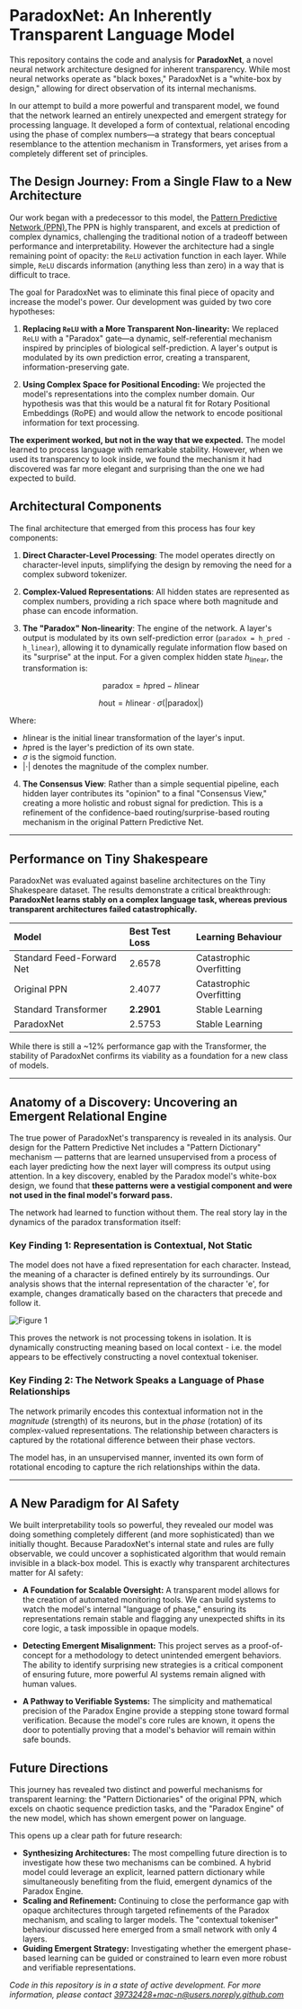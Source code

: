 

# ParadoxNet: An Inherently Transparent Language Model

This repository contains the code and analysis for **ParadoxNet**, a novel neural network architecture designed for inherent transparency. While most neural networks operate as "black boxes," ParadoxNet is a "white-box by design," allowing for direct observation of its internal mechanisms.

In our attempt to build a more powerful and transparent model, we found that the network learned an entirely unexpected and emergent strategy for processing language. It developed a form of contextual, relational encoding using the phase of complex numbers—a strategy that bears conceptual resemblance to the attention mechanism in Transformers, yet arises from a completely different set of principles.

## The Design Journey: From a Single Flaw to a New Architecture

Our work began with a predecessor to this model, the [Pattern Predictive Network (PPN).](https://github.com/mac-n/predictiveprocessing_nn/blob/main/ttnn_arxiv_format.pdf)The PPN is highly transparent, and excels at prediction of complex dynamics, challenging the traditional notion of a tradeoff between performance and interpretability. However the architecture had a single remaining point of opacity: the `ReLU` activation function in each layer. While simple, `ReLU` discards information (anything less than zero) in a way that is difficult to trace.

The goal for ParadoxNet was to eliminate this final piece of opacity and increase the model's power. Our development was guided by two core hypotheses:

1.  **Replacing `ReLU` with a More Transparent Non-linearity:** We replaced `ReLU` with a "Paradox" gate—a dynamic, self-referential mechanism inspired by principles of biological self-prediction. A layer's output is modulated by its own prediction error, creating a transparent, information-preserving gate.

2.  **Using Complex Space for Positional Encoding:** We projected the model's representations into the complex number domain. Our hypothesis was that this would be a natural fit for Rotary Positional Embeddings (RoPE) and would allow the network to encode positional information for text processing.

**The experiment worked, but not in the way that we expected.** The model learned to process language with remarkable stability. However, when we used its transparency to look inside, we found the mechanism it had discovered was far more elegant and surprising than the one we had expected to build.

## Architectural Components

The final architecture that emerged from this process has four key components:

1.  **Direct Character-Level Processing**: The model operates directly on character-level inputs, simplifying the design by removing the need for a complex subword tokenizer.

2.  **Complex-Valued Representations**: All hidden states are represented as complex numbers, providing a rich space where both magnitude and phase can encode information.

3.  **The "Paradox" Non-linearity**: The engine of the network. A layer's output is modulated by its own self-prediction error (`paradox = h_pred - h_linear`), allowing it to dynamically regulate information flow based on its "surprise" at the input. For a given complex hidden state $h_{\text{linear}}$, the transformation is:

$$
\text{paradox} = h{\text{pred}} - h{\text{linear}}
$$

$$
h{\text{out}} = h{\text{linear}} \cdot \sigma(\left|\text{paradox}\right|)
$$

Where:
- $h{\text{linear}}$ is the initial linear transformation of the layer's input.
- $h{\text{pred}}$ is the layer's prediction of its own state.
- $\sigma$ is the sigmoid function.
- $|\cdot|$ denotes the magnitude of the complex number.

4.  **The Consensus View**: Rather than a simple sequential pipeline, each hidden layer contributes its "opinion" to a final "Consensus View," creating a more holistic and robust signal for prediction. This is a refinement of the confidence-baed routing/surprise-based routing mechanism in the original Pattern Predictive Net.

---

## Performance on Tiny Shakespeare

ParadoxNet was evaluated against baseline architectures on the Tiny Shakespeare dataset. The results demonstrate a critical breakthrough: **ParadoxNet learns stably on a complex language task, whereas previous transparent architectures failed catastrophically.**

| Model                   | Best Test Loss | Learning Behaviour       |
| :---------------------- | :------------- | :----------------------- |
| Standard Feed-Forward Net | 2.6578         | Catastrophic Overfitting |
| Original PPN            | 2.4077         | Catastrophic Overfitting |
| Standard Transformer    | **2.2901**     | Stable Learning          |
| ParadoxNet              | 2.5753         | Stable Learning          |

While there is still a ~12% performance gap with the Transformer, the stability of ParadoxNet confirms its viability as a foundation for a new class of models.

---

## Anatomy of a Discovery: Uncovering an Emergent Relational Engine

The true power of ParadoxNet's transparency is revealed in its analysis. Our  design for the Pattern Predictive Net includes a "Pattern Dictionary" mechanism — patterns that are learned unsupervised from a process of each layer predicting how the next layer will compress its output using attention. In a key discovery, enabled by the Paradox model's white-box design, we found that **these patterns were a vestigial component and were not used in the final model's forward pass.**

The network had learned to function without them. The real story lay in the dynamics of the paradox transformation itself:

### Key Finding 1: Representation is Contextual, Not Static

The model does not have a fixed representation for each character. Instead, the meaning of a character is defined entirely by its surroundings. Our analysis shows that the internal representation of the character 'e', for example, changes dramatically based on the characters that precede and follow it.  

![Figure 1](./images/character_e.png)

This proves the network is not processing tokens in isolation. It is dynamically constructing meaning based on local context - i.e. the model appears to be effectively constructing a novel contextual tokeniser.

### Key Finding 2: The Network Speaks a Language of Phase Relationships

The network primarily encodes this contextual information not in the *magnitude* (strength) of its neurons, but in the *phase* (rotation) of its complex-valued representations. The relationship between characters is captured by the rotational difference between their phase vectors.

The model has, in an unsupervised manner, invented its own form of rotational encoding to capture the rich relationships within the data.

---

## A New Paradigm for AI Safety

We built interpretability tools so powerful, they revealed our model was doing something completely different (and more sophisticated) than we initially thought. Because ParadoxNet's internal state and rules are fully observable, we could uncover a sophisticated algorithm that would remain invisible in a black-box model. This is exactly why transparent architectures matter for AI safety:

-   **A Foundation for Scalable Oversight:** A transparent model allows for the creation of automated monitoring tools. We can build systems to watch the model's internal "language of phase," ensuring its representations remain stable and flagging any unexpected shifts in its core logic, a task impossible in opaque models.

-   **Detecting Emergent Misalignment:** This project serves as a proof-of-concept for a methodology to detect unintended emergent behaviors. The ability to identify surprising new strategies is a critical component of ensuring future, more powerful AI systems remain aligned with human values.

-   **A Pathway to Verifiable Systems:** The simplicity and mathematical precision of the Paradox Engine provide a stepping stone toward formal verification. Because the model's core rules are known, it opens the door to potentially proving that a model's behavior will remain within safe bounds.

## Future Directions

This journey has revealed two distinct and powerful mechanisms for transparent learning: the "Pattern Dictionaries" of the original PPN, which excels on chaotic sequence prediction tasks, and the "Paradox Engine" of the new model, which has shown emergent power on language.

This opens up a clear path for future research:

-   **Synthesizing Architectures:** The most compelling future direction is to investigate how these two mechanisms can be combined. A hybrid model could leverage an explicit, learned pattern dictionary while simultaneously benefiting from the fluid, emergent dynamics of the Paradox Engine.
-   **Scaling and Refinement:** Continuing to close the performance gap with opaque architectures through targeted refinements of the Paradox mechanism, and scaling to larger models. The "contextual tokeniser" behaviour discussed here emerged from a small network with only 4 layers. 
-   **Guiding Emergent Strategy:** Investigating whether the emergent phase-based learning can be guided or constrained to learn even more robust and verifiable representations.

*Code in this repository is in a state of active development. For more information, please contact 39732428+mac-n@users.noreply.github.com*
